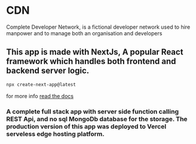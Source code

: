 # CDN
Complete Developer Network, is a fictional developer network used to hire manpower and to manage both an organisation and developers

## This app is made with NextJs, A popular React framework which handles both frontend and backend server logic.

```bash
npx create-next-app@latest
```

for more info 
[read the docs](https://nextjs.org/docs/getting-started/installation)

### A complete full stack app with server side function calling REST Api, and no sql MongoDb database for the storage. The production version of this app was deployed to Vercel serveless edge hosting platform.